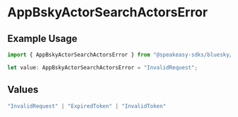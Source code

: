 # AppBskyActorSearchActorsError

## Example Usage

```typescript
import { AppBskyActorSearchActorsError } from "@speakeasy-sdks/bluesky/models/errors";

let value: AppBskyActorSearchActorsError = "InvalidRequest";
```

## Values

```typescript
"InvalidRequest" | "ExpiredToken" | "InvalidToken"
```